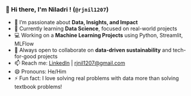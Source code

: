 ### 👋 Hi there, I'm Niladri ! (`@rjnil1207`)

- 👀 I’m passionate about **Data, Insights, and Impact**
- 🌱 Currently learning **Data Science**, focused on real-world projects
- 💻 Working on a **Machine Learning Projects** using Python, Streamlit, MLFlow
- 💬 Always open to collaborate on **data-driven sustainability** and tech-for-good projects
- 📫 Reach me: [LinkedIn](https://www.linkedin.com/in/rjnil1207) | rjnil1207@gmail.com
- 😄 Pronouns: He/Him
- ⚡ Fun fact: I love solving real problems with data more than solving textbook problems!
